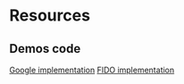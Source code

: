 # Resources


## Demos code

[Google implementation](https://github.com/google/webauthndemo)
[FIDO implementation](https://github.com/fido-alliance/webauthn-demo)














